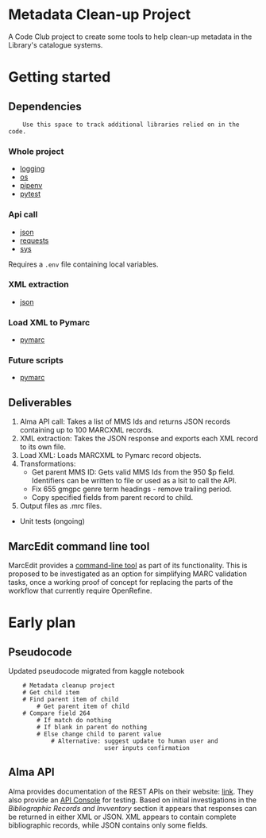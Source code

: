 # Metadata Clean-up Project

A Code Club project to create some tools to help clean-up metadata in the Library's catalogue systems.

# Getting started

## Dependencies

        Use this space to track additional libraries relied on in the code.

### Whole project
- [logging](https://docs.python.org/3/library/logging.html)
- [os](https://docs.python.org/3/library/os.html)
- [pipenv](https://pipenv.pypa.io/en/latest/)
- [pytest](https://docs.pytest.org/en/8.0.x/)

### Api call  

- [json](https://docs.python.org/3/library/json.html)
- [requests](https://requests.readthedocs.io/en/latest/)
- [sys](https://docs.python.org/3/library/sys.html)

Requires a `.env` file containing local variables. 

### XML extraction

- [json](https://docs.python.org/3/library/json.html)

### Load XML to Pymarc

- [pymarc](https://pymarc.readthedocs.io/en/latest/)


### Future scripts  

- [pymarc](https://pymarc.readthedocs.io/en/latest/)

## Deliverables

1. Alma API call: Takes a list of MMS Ids and returns JSON records containing up to 100 MARCXML records.
2. XML extraction: Takes the JSON response and exports each XML record to its own file.
3. Load XML: Loads MARCXML to Pymarc record objects.
4. Transformations:
    - Get parent MMS ID: Gets valid MMS Ids from the 950 $p field. Identifiers can be written to file or used as a lsit to call the API.
    - Fix 655 gmgpc genre term headings - remove trailing period.
    - Copy specified fields from parent record to child.
5. Output files as .mrc files.
- Unit tests (ongoing)

## MarcEdit command line tool

MarcEdit provides a [command-line tool](https://marcedit.reeset.net/cmarcedit-exe-using-the-command-line) as part of its functionality. This is proposed to be investigated as an option for simplifying MARC validation tasks, once a working proof of concept for replacing the parts of the workflow that currently require OpenRefine.

# Early plan 

## Pseudocode  
Updated pseudocode migrated from kaggle notebook

        # Metadata cleanup project  
        # Get child item  
        # Find parent item of child  
            # Get parent item of child  
        # Compare field 264  
            # If match do nothing  
            # If blank in parent do nothing  
            # Else change child to parent value  
                # Alternative: suggest update to human user and 
                               user inputs confirmation

## Alma API

Alma provides documentation of the REST APIs on their website: [link](https://developers.exlibrisgroup.com/alma/apis/). They also provide an [API Console](https://developers.exlibrisgroup.com/console/) for testing. Based on initial investigations in the *Bibliographic Records and Invventory* section it appears that responses can be returned in either XML or JSON. XML appears to contain complete bibliographic records, while JSON contains only some fields.